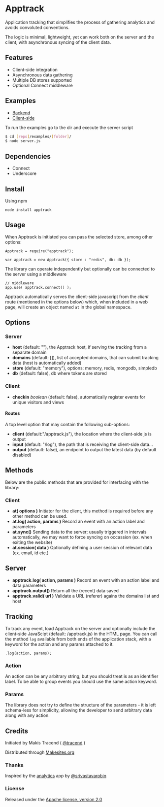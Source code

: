 # Apptrack

Application tracking that simplifies the process of gathering analytics and avoids convoluted conventions.

The logic is minimal, lightweight, yet can work both on the server and the client, with asynchronous syncing of the client data.


## Features

* Client-side integration
* Asynchronous data gathering
* Multiple DB stores supported
* Optional Connect middleware


## Examples

* [Backend](./examples/backend/server.js)
* [Client-side](./examples/client/server.js)

To run the examples go to the dir and execute the server script

```sh
$ cd [repo]/examples/[folder]/
$ node server.js
```

## Dependencies

* Connect
* Underscore


## Install

Using npm
```
node install apptrack
```


## Usage

When Apptrack is initiated you can pass the selected store, among other options:

```
Apptrack = require("apptrack");

var apptrack = new Apptrack({ store : "redis", db: db });
```
The library can operate independently but optionally can be connected to the server using a middleware
```
// middleware
app.use( apptrack.connect() );
```

Apptrack automatically serves the client-side javascript from the _client_ route (mentioned in the options below) which, when included in a web page, will create an object named ```at``` in the global namespace.


## Options

### Server

* **host** (default: ""), the Apptrack host, if serving the tracking from a separate domain
* **domains** (default: []), list of accepted domains, that can submit tracking data (host is automatically added)
* **store** (default: "memory"), options: memory, redis, mongodb, simpledb
* **db** (default: false), db where tokens are stored

### Client

* **checkin** _boolean_ (default: false), automatically register events for unique visitors and views

#### Routes

A top level option that may contain the following sub-options:

* **client** (default:"/apptrack.js"), the location where the client-side js is output
* **input** (default: "/log"), the path that is receiving the client-side data...
* **output** (default: false), an endpoint to output the latest data (by default disabled)


## Methods

Below are the public methods that are provided for interfacing with the library:

### Client

* **at( options )** Initiator for the client, this method is required before any other method can be used.
* **at.log( action, params )** Record an event with an action label and parameters
* **at.sync()** Sending data to the server; usually triggered in intervals automatically, we may want to force syncing on occassion (ex. when exiting the website)
* **at.session( data )** Optionally defining a user session of relevant data (ex. email, id etc.)

## Server

* **apptrack.log( action, params )** Record an event with an action label and data parameters
* **apptrack.output()** Return all the (recent) data saved
* **apptrack.valid( url )** Validate a URL (referer) agains the domains list and host


## Tracking

To track any event, load Apptrack on the server and optionally include the client-side JavaScipt (default: /apptrack.js) in the HTML page. You can call the method ```log``` available from both ends of the application stack, with a keyword for the action and any params attached to it.
```
.log(action, params);
```
### Action

An action can be any arbitrary string, but you should treat is as an identifier label. To be able to group events you should use the same action keyword.

### Params

The library does not try to define the structure of the parameters - it is left schema-less for simplicity, allowing the developer to send arbitrary data along with any action.



## Credits

Initiated by Makis Tracend ( [@tracend](https://github.com/tracend) )

Distributed through [Makesites.org](http://makesites.org)

### Thanks

Inspired by the [analytics](https://github.com/srivastavarobin/analytics) app by [@srivastavarobin](https://github.com/srivastavarobin)

### License

Released under the [Apache license, version 2.0](http://makesites.org/licenses/APACHE-2.0)
